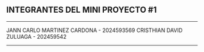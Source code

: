 ## INTEGRANTES DEL MINI PROYECTO #1

------------------------------------------------------

JANN CARLO MARTINEZ CARDONA - 2024593569
CRISTHIAN DAVID ZULUAGA  - 202459542

------------------------------------------------------